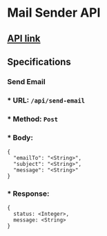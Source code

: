 # Mail Sender API

## [API link]()

## Specifications

### Send Email
### * URL: `/api/send-email`
### * Method: `Post`
### * Body:

```
{
  "emailTo": "<String>",
  "subject": "<String>",
  "message": "<String>"
}
```
### * Response:

```
{
  status: <Integer>,
  message: <String>
}
```